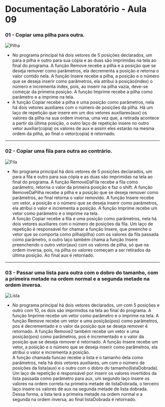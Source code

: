 # Documentação Laboratório - Aula 09

### 01 - Copiar uma pilha para outra.

![Pilha](https://user-images.githubusercontent.com/97108963/200976349-031b1044-37f7-4c09-9b28-9133c52a20bf.PNG)

* No programa principal há dois vetores de 5 posições declarados, um para a pilha e outro para sua cópia e as duas são imprimidas na tela ao final do programa. A função Remove recebe a pilha e a posição que se deseja remover como parâmetros, ela decrementa a posição e retorna o valor contido nela. A função Insere recebe a pilha, a posição e o número que se deseja inserir como parâmetros, ela atribui à posição(index) o número e incrementa index, pois, ao inserir na pilha vazia, deve-se começar da primeira posição. A função Imprime recebe a pilha como parâmetro e a imprime na tela.  
* A função Copiar recebe a pilha e uma posição como parâmetros, nela há dois vetores auxiliares com o número de posições da pilha. Há um laço de repetição que insere em um dos vetores auxiliares(aux) os valores da pilha na sua ordem inversa, uma vez que, a retirada acontece a partir da última posição, o outro laço de repetição insere no outro vetor auxiliar(copia) os valores de aux e assim eles estarão na mesma ordem da pilha, ao final o vetor(copia) é retornado.

---

### 02 - Copiar uma fila para outra ao contrário.

![Fila](https://user-images.githubusercontent.com/97108963/200976352-b670803a-301a-40af-94cc-19c020d5192c.PNG)

* No programa principal há dois vetores de 5 posições declarados, um para a fila e outro para sua cópia e as duas são imprimidas na tela ao final do programa. A função RemoveDaFila recebe a fila como parâmetro, retorna o valor da primeira posição e faz o shift. A função RemoveDaPilha recebe a pilha e a posição que se deseja remover como parâmetros, ao final retorna o valor removido. A função Insere recebe um vetor, a posição e o número que se deseja inserir como parâmetros, ela atribui o valor e incrementa a posição. A função Imprime recebe um vetor como parâmetro e o imprime na tela.  
A função Copiar recebe a fila e uma posição como parâmetros, nela há dois vetores auxiliares com o número de posições da fila. Um laço de repetição é responsável for chamar a função Insere, que preenche o vetor que se comporta como pilha(pilha) com os valores da fila passada como parâmetro, o outro laço também chama a função Insere preenchendo o outro vetor(aux) com os valores de pilha, só que na ordem inversa, pois, na pilha os valores começam a ser retirados da última posição. Ao final aux é retornado.

---

### 03 - Passar uma lista para outra com o dobro do tamanho, com a primeira metade na ordem normal e a segunda metade na ordem inversa.

![Lista](https://user-images.githubusercontent.com/97108963/200976346-4a9ec308-e92b-4a30-a543-20fddebeef16.PNG)

* No programa principal há dois vetores declarados, um com 5 posições e outro com 10, os dois são imprimidos na tela ao final do programa. A função Imprime recebe um vetor como parâmetro e o imprime na tela. A função Remove recebe um vetor e uma posição(pos) como parâmetros, pos é decrementado e o valor da posição que se deseja remover é retornado. A função Remove2 também recebe um vetor e uma posição(pos) como parâmetros, pos é incrementado e o valor da posição que se deseja remover é retornado. A função Insere recebe um vetor, a posição e o número que se deseja inserir como parâmetros, ela atribui o valor e incrementa a posição.  
A função chamada funcao recebe a lista e o tamanho dela como parâmetros, nela há dois vetores auxiliares, um com o número de posições da lista(aux) e o outro com o dobro do tamanho(listaDobrada). Um laço de repetição é responsável por inserir os valores invertidos da lista passada como parâmetro para aux, um segundo laço insere os valores na ordem correta na primeira metade de listaDobrada, o terceiro laço insere os valores de aux na segunda metade de lista dobrada. Dessa forma, a lista terá a primeira metade na ordem normal e a segunda na ordem inversa, ao final listaDobrada é retornado.
